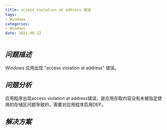 ```yaml
---
title: access violation at address 错误
tags:
- Windows
categories:
- Windows
date: 2021-08-22
---
```


## ***问题描述***

Windows 应用出现 "access violation at address" 错误。

## ***问题分析***

应用程序出现access violation at address错误，是应用存取内容没有未被指定使用的存储区问题导致的，需要对应用程序启用DEP。

## ***解决方案***



